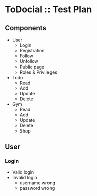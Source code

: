 # ToDocial :: Test Plan

## Components
- User
    - Login
    - Registration
    - Follow
    - Unfollow
    - Public page
    - Roles & Privileges
- Todo
    - Read
    - Add
    - Update
    - Delete
- Gym
    - Read
    - Add
    - Update
    - Delete
    - Shop


## User

### Login
- Valid login
- Invalid login
    - username wrong
    - password wrong